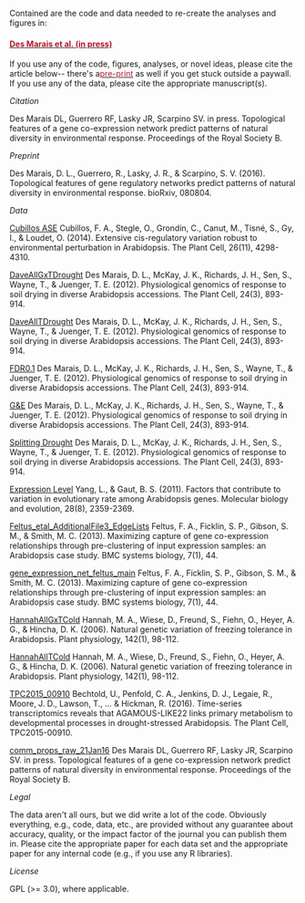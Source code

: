 Contained are the code and data needed to re-create the analyses and figures in: <h4><a href="http://rspb.royalsocietypublishing.org/content/284/1856/20170914
" target="_blank"><font color = "#b2182b">Des Marais et al. (in press)</font></a></h4>  If you use any of the code, figures, analyses, or novel ideas, please cite the article below-- there's a<a href="http://biorxiv.org/content/early/2016/10/30/080804" target="_blank"><font color = "#b2182b">pre-print</font></a> as well if you get stuck outside a paywall.  If you use any of the data, please cite the appropriate manuscript(s).

*Citation* 

Des Marais DL, Guerrero RF, Lasky JR, Scarpino SV. in press. Topological features of a gene co-expression network predict patterns of natural diversity in environmental response. Proceedings of the Royal Society B.

*Preprint* 

Des Marais, D. L., Guerrero, R., Lasky, J. R., & Scarpino, S. V. (2016). Topological features of gene regulatory networks predict patterns of natural diversity in environmental response. bioRxiv, 080804.


*Data*

[Cubillos ASE](http://www.plantcell.org/content/26/11/4298.short)
Cubillos, F. A., Stegle, O., Grondin, C., Canut, M., Tisné, S., Gy, I., & Loudet, O. (2014). Extensive cis-regulatory variation robust to environmental perturbation in Arabidopsis. The Plant Cell, 26(11), 4298-4310.

[DaveAllGxTDrought](http://www.plantcell.org/content/24/3/893.full)
Des Marais, D. L., McKay, J. K., Richards, J. H., Sen, S., Wayne, T., & Juenger, T. E. (2012). Physiological genomics of response to soil drying in diverse Arabidopsis accessions. The Plant Cell, 24(3), 893-914.

[DaveAllTDrought](http://www.plantcell.org/content/24/3/893.full)
Des Marais, D. L., McKay, J. K., Richards, J. H., Sen, S., Wayne, T., & Juenger, T. E. (2012). Physiological genomics of response to soil drying in diverse Arabidopsis accessions. The Plant Cell, 24(3), 893-914.

[FDR0.1](http://www.plantcell.org/content/24/3/893.full)
Des Marais, D. L., McKay, J. K., Richards, J. H., Sen, S., Wayne, T., & Juenger, T. E. (2012). Physiological genomics of response to soil drying in diverse Arabidopsis accessions. The Plant Cell, 24(3), 893-914.

[G&E](http://www.plantcell.org/content/24/3/893.full)
Des Marais, D. L., McKay, J. K., Richards, J. H., Sen, S., Wayne, T., & Juenger, T. E. (2012). Physiological genomics of response to soil drying in diverse Arabidopsis accessions. The Plant Cell, 24(3), 893-914.

[Splitting Drought](http://www.plantcell.org/content/24/3/893.full)
Des Marais, D. L., McKay, J. K., Richards, J. H., Sen, S., Wayne, T., & Juenger, T. E. (2012). Physiological genomics of response to soil drying in diverse Arabidopsis accessions. The Plant Cell, 24(3), 893-914.

[Expression Level](https://www.ncbi.nlm.nih.gov/pubmed/21389272)
Yang, L., & Gaut, B. S. (2011). Factors that contribute to variation in evolutionary rate among Arabidopsis genes. Molecular biology and evolution, 28(8), 2359-2369.

[Feltus_etal_AdditionalFile3_EdgeLists](http://bmcsystbiol.biomedcentral.com/articles/10.1186/1752-0509-7-44)
Feltus, F. A., Ficklin, S. P., Gibson, S. M., & Smith, M. C. (2013). Maximizing capture of gene co-expression relationships through pre-clustering of input expression samples: an Arabidopsis case study. BMC systems biology, 7(1), 44.

[gene_expression_net_feltus_main](http://bmcsystbiol.biomedcentral.com/articles/10.1186/1752-0509-7-44)
Feltus, F. A., Ficklin, S. P., Gibson, S. M., & Smith, M. C. (2013). Maximizing capture of gene co-expression relationships through pre-clustering of input expression samples: an Arabidopsis case study. BMC systems biology, 7(1), 44.

[HannahAllGxTCold](http://www.plantphysiol.org/content/142/1/98)
Hannah, M. A., Wiese, D., Freund, S., Fiehn, O., Heyer, A. G., & Hincha, D. K. (2006). Natural genetic variation of freezing tolerance in Arabidopsis. Plant physiology, 142(1), 98-112.

[HannahAllTCold](http://www.plantphysiol.org/content/142/1/98)
Hannah, M. A., Wiese, D., Freund, S., Fiehn, O., Heyer, A. G., & Hincha, D. K. (2006). Natural genetic variation of freezing tolerance in Arabidopsis. Plant physiology, 142(1), 98-112.

[TPC2015_00910](http://www.plantcell.org/content/early/2016/02/03/tpc.15.00910.full.pdf)
Bechtold, U., Penfold, C. A., Jenkins, D. J., Legaie, R., Moore, J. D., Lawson, T., ... & Hickman, R. (2016). Time-series transcriptomics reveals that AGAMOUS-LIKE22 links primary metabolism to developmental processes in drought-stressed Arabidopsis. The Plant Cell, TPC2015-00910.

[comm_props_raw_21Jan16](http://biorxiv.org/content/early/2016/10/30/080804)
Des Marais DL, Guerrero RF, Lasky JR, Scarpino SV. in press. Topological features of a gene co-expression network predict patterns of natural diversity in environmental response. Proceedings of the Royal Society B.

*Legal*
 
The data aren't all ours, but we did write a lot of the code.  Obviously everything, e.g., code, data, etc., are provided without any guarantee about accuracy, quality, or the impact factor of the journal you can publish them in.  Please cite the appropriate paper for each data set and the appropriate paper for any internal code (e.g., if you use any R libraries). 

*License* 

GPL (>= 3.0), where applicable.